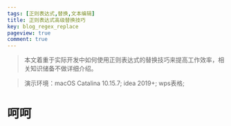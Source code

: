 ```yaml
---
tags: [正则表达式,替换,文本编辑]
title: 正则表达式高级替换技巧
key: blog_regex_replace
pageview: true
comment: true
---
```


> 本文着重于实际开发中如何使用正则表达式的替换技巧来提高工作效率，相关知识储备不做详细介绍。  

> 演示环境：macOS Catalina 10.15.7; idea 2019+; wps表格; 

# 呵呵